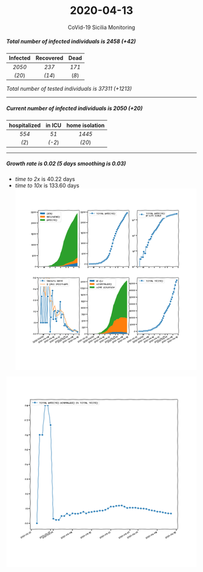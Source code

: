 <div align='center'>

# 2020-04-13
CoVid-19 Sicilia Monitoring
</div>

##### Total number of infected individuals is 2458 (+42)
Infected | Recovered | Dead
:---: | :---: | :---:
*2050* | *237* | *171*
*(20*) | *(14*) | (*8*)

*Total number of tested individuals is 37311 (+1213)*
***
##### Current number of infected individuals is 2050 (+20)
hospitalized | in ICU | home isolation
:---: | :---: | :---:
*554* |*51* |*1445*
*(2*) |*(-2*) |*(20*)
***
##### Growth rate is 0.02 (5 days smoothing is 0.03)
- *time to 2x* is 40.22 days
- *time to 10x* is 133.60 days
![stats][stats]

![infected_normalized][infected_normalized]

[stats]: stats_Sicilia.png
[infected_normalized]: infected_normalized_Sicilia.png
